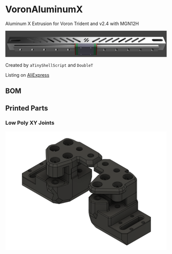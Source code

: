 # VoronAluminumX

Aluminum X Extrusion for Voron Trident and v2.4 with MGN12H


<p align="center">
  <img src="images/image2.png">
</p>


Created by `aTinyShellScript` and `DoubleT`

Listing on [AliExpress](https://www.aliexpress.com/item/1005004121247823.html)

## BOM

## Printed Parts

### Low Poly XY Joints

<p align="center">
  <img src="images/low_poly_xy_joints.png">
</p>

